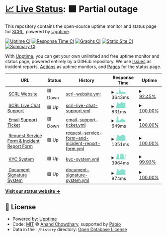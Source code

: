 # [📈 Live Status](https://status.scrl.io): <!--live status--> **🟧 Partial outage**

This repository contains the open-source uptime monitor and status page for [SCRL](scrl.io), powered by [Upptime](https://github.com/upptime/upptime).

[![Uptime CI](https://github.com/SECURI-Cybersecurity-Audit-KYC/status/workflows/Uptime%20CI/badge.svg)](https://github.com/SECURI-Cybersecurity-Audit-KYC/status/actions?query=workflow%3A%22Uptime+CI%22)
[![Response Time CI](https://github.com/SECURI-Cybersecurity-Audit-KYC/status/workflows/Response%20Time%20CI/badge.svg)](https://github.com/SECURI-Cybersecurity-Audit-KYC/status/actions?query=workflow%3A%22Response+Time+CI%22)
[![Graphs CI](https://github.com/SECURI-Cybersecurity-Audit-KYC/status/workflows/Graphs%20CI/badge.svg)](https://github.com/SECURI-Cybersecurity-Audit-KYC/status/actions?query=workflow%3A%22Graphs+CI%22)
[![Static Site CI](https://github.com/SECURI-Cybersecurity-Audit-KYC/status/workflows/Static%20Site%20CI/badge.svg)](https://github.com/SECURI-Cybersecurity-Audit-KYC/status/actions?query=workflow%3A%22Static+Site+CI%22)
[![Summary CI](https://github.com/SECURI-Cybersecurity-Audit-KYC/status/workflows/Summary%20CI/badge.svg)](https://github.com/SECURI-Cybersecurity-Audit-KYC/status/actions?query=workflow%3A%22Summary+CI%22)

With [Upptime](https://upptime.js.org), you can get your own unlimited and free uptime monitor and status page, powered entirely by a GitHub repository. We use [Issues](https://github.com/SECURI-Cybersecurity-Audit-KYC/status/issues) as incident reports, [Actions](https://github.com/SECURI-Cybersecurity-Audit-KYC/status/actions) as uptime monitors, and [Pages](https://status.scrl.io) for the status page.

<!--start: status pages-->
<!-- This summary is generated by Upptime (https://github.com/upptime/upptime) -->
<!-- Do not edit this manually, your changes will be overwritten -->
<!-- prettier-ignore -->
| URL | Status | History | Response Time | Uptime |
| --- | ------ | ------- | ------------- | ------ |
| <img alt="" src="https://icons.duckduckgo.com/ip3/scrl.io.ico" height="13"> [SCRL Website](https://scrl.io) | 🟥 Down | [scrl-website.yml](https://github.com/SECURI-Cybersecurity-Audit-KYC/status/commits/HEAD/history/scrl-website.yml) | <details><summary><img alt="Response time graph" src="./graphs/scrl-website/response-time-week.png" height="20"> 3643ms</summary><br><a href="https://status.scrl.io/history/scrl-website"><img alt="Response time 3160" src="https://img.shields.io/endpoint?url=https%3A%2F%2Fraw.githubusercontent.com%2FSECURI-Cybersecurity-Audit-KYC%2Fstatus%2FHEAD%2Fapi%2Fscrl-website%2Fresponse-time.json"></a><br><a href="https://status.scrl.io/history/scrl-website"><img alt="24-hour response time 1700" src="https://img.shields.io/endpoint?url=https%3A%2F%2Fraw.githubusercontent.com%2FSECURI-Cybersecurity-Audit-KYC%2Fstatus%2FHEAD%2Fapi%2Fscrl-website%2Fresponse-time-day.json"></a><br><a href="https://status.scrl.io/history/scrl-website"><img alt="7-day response time 3643" src="https://img.shields.io/endpoint?url=https%3A%2F%2Fraw.githubusercontent.com%2FSECURI-Cybersecurity-Audit-KYC%2Fstatus%2FHEAD%2Fapi%2Fscrl-website%2Fresponse-time-week.json"></a><br><a href="https://status.scrl.io/history/scrl-website"><img alt="30-day response time 3245" src="https://img.shields.io/endpoint?url=https%3A%2F%2Fraw.githubusercontent.com%2FSECURI-Cybersecurity-Audit-KYC%2Fstatus%2FHEAD%2Fapi%2Fscrl-website%2Fresponse-time-month.json"></a><br><a href="https://status.scrl.io/history/scrl-website"><img alt="1-year response time 3160" src="https://img.shields.io/endpoint?url=https%3A%2F%2Fraw.githubusercontent.com%2FSECURI-Cybersecurity-Audit-KYC%2Fstatus%2FHEAD%2Fapi%2Fscrl-website%2Fresponse-time-year.json"></a></details> | <details><summary><a href="https://status.scrl.io/history/scrl-website">92.45%</a></summary><a href="https://status.scrl.io/history/scrl-website"><img alt="All-time uptime 97.72%" src="https://img.shields.io/endpoint?url=https%3A%2F%2Fraw.githubusercontent.com%2FSECURI-Cybersecurity-Audit-KYC%2Fstatus%2FHEAD%2Fapi%2Fscrl-website%2Fuptime.json"></a><br><a href="https://status.scrl.io/history/scrl-website"><img alt="24-hour uptime 99.99%" src="https://img.shields.io/endpoint?url=https%3A%2F%2Fraw.githubusercontent.com%2FSECURI-Cybersecurity-Audit-KYC%2Fstatus%2FHEAD%2Fapi%2Fscrl-website%2Fuptime-day.json"></a><br><a href="https://status.scrl.io/history/scrl-website"><img alt="7-day uptime 92.45%" src="https://img.shields.io/endpoint?url=https%3A%2F%2Fraw.githubusercontent.com%2FSECURI-Cybersecurity-Audit-KYC%2Fstatus%2FHEAD%2Fapi%2Fscrl-website%2Fuptime-week.json"></a><br><a href="https://status.scrl.io/history/scrl-website"><img alt="30-day uptime 96.31%" src="https://img.shields.io/endpoint?url=https%3A%2F%2Fraw.githubusercontent.com%2FSECURI-Cybersecurity-Audit-KYC%2Fstatus%2FHEAD%2Fapi%2Fscrl-website%2Fuptime-month.json"></a><br><a href="https://status.scrl.io/history/scrl-website"><img alt="1-year uptime 97.72%" src="https://img.shields.io/endpoint?url=https%3A%2F%2Fraw.githubusercontent.com%2FSECURI-Cybersecurity-Audit-KYC%2Fstatus%2FHEAD%2Fapi%2Fscrl-website%2Fuptime-year.json"></a></details>
| <img alt="" src="https://icons.duckduckgo.com/ip3/chat.scrl.io.ico" height="13"> [SCRL Live Chat Support](https://chat.scrl.io) | 🟩 Up | [scrl-live-chat-support.yml](https://github.com/SECURI-Cybersecurity-Audit-KYC/status/commits/HEAD/history/scrl-live-chat-support.yml) | <details><summary><img alt="Response time graph" src="./graphs/scrl-live-chat-support/response-time-week.png" height="20"> 831ms</summary><br><a href="https://status.scrl.io/history/scrl-live-chat-support"><img alt="Response time 832" src="https://img.shields.io/endpoint?url=https%3A%2F%2Fraw.githubusercontent.com%2FSECURI-Cybersecurity-Audit-KYC%2Fstatus%2FHEAD%2Fapi%2Fscrl-live-chat-support%2Fresponse-time.json"></a><br><a href="https://status.scrl.io/history/scrl-live-chat-support"><img alt="24-hour response time 826" src="https://img.shields.io/endpoint?url=https%3A%2F%2Fraw.githubusercontent.com%2FSECURI-Cybersecurity-Audit-KYC%2Fstatus%2FHEAD%2Fapi%2Fscrl-live-chat-support%2Fresponse-time-day.json"></a><br><a href="https://status.scrl.io/history/scrl-live-chat-support"><img alt="7-day response time 831" src="https://img.shields.io/endpoint?url=https%3A%2F%2Fraw.githubusercontent.com%2FSECURI-Cybersecurity-Audit-KYC%2Fstatus%2FHEAD%2Fapi%2Fscrl-live-chat-support%2Fresponse-time-week.json"></a><br><a href="https://status.scrl.io/history/scrl-live-chat-support"><img alt="30-day response time 811" src="https://img.shields.io/endpoint?url=https%3A%2F%2Fraw.githubusercontent.com%2FSECURI-Cybersecurity-Audit-KYC%2Fstatus%2FHEAD%2Fapi%2Fscrl-live-chat-support%2Fresponse-time-month.json"></a><br><a href="https://status.scrl.io/history/scrl-live-chat-support"><img alt="1-year response time 832" src="https://img.shields.io/endpoint?url=https%3A%2F%2Fraw.githubusercontent.com%2FSECURI-Cybersecurity-Audit-KYC%2Fstatus%2FHEAD%2Fapi%2Fscrl-live-chat-support%2Fresponse-time-year.json"></a></details> | <details><summary><a href="https://status.scrl.io/history/scrl-live-chat-support">100.00%</a></summary><a href="https://status.scrl.io/history/scrl-live-chat-support"><img alt="All-time uptime 99.46%" src="https://img.shields.io/endpoint?url=https%3A%2F%2Fraw.githubusercontent.com%2FSECURI-Cybersecurity-Audit-KYC%2Fstatus%2FHEAD%2Fapi%2Fscrl-live-chat-support%2Fuptime.json"></a><br><a href="https://status.scrl.io/history/scrl-live-chat-support"><img alt="24-hour uptime 100.00%" src="https://img.shields.io/endpoint?url=https%3A%2F%2Fraw.githubusercontent.com%2FSECURI-Cybersecurity-Audit-KYC%2Fstatus%2FHEAD%2Fapi%2Fscrl-live-chat-support%2Fuptime-day.json"></a><br><a href="https://status.scrl.io/history/scrl-live-chat-support"><img alt="7-day uptime 100.00%" src="https://img.shields.io/endpoint?url=https%3A%2F%2Fraw.githubusercontent.com%2FSECURI-Cybersecurity-Audit-KYC%2Fstatus%2FHEAD%2Fapi%2Fscrl-live-chat-support%2Fuptime-week.json"></a><br><a href="https://status.scrl.io/history/scrl-live-chat-support"><img alt="30-day uptime 99.59%" src="https://img.shields.io/endpoint?url=https%3A%2F%2Fraw.githubusercontent.com%2FSECURI-Cybersecurity-Audit-KYC%2Fstatus%2FHEAD%2Fapi%2Fscrl-live-chat-support%2Fuptime-month.json"></a><br><a href="https://status.scrl.io/history/scrl-live-chat-support"><img alt="1-year uptime 99.46%" src="https://img.shields.io/endpoint?url=https%3A%2F%2Fraw.githubusercontent.com%2FSECURI-Cybersecurity-Audit-KYC%2Fstatus%2FHEAD%2Fapi%2Fscrl-live-chat-support%2Fuptime-year.json"></a></details>
| <img alt="" src="https://icons.duckduckgo.com/ip3/support.scrl.io.ico" height="13"> [Email Support Ticket](https://support.scrl.io) | 🟥 Down | [email-support-ticket.yml](https://github.com/SECURI-Cybersecurity-Audit-KYC/status/commits/HEAD/history/email-support-ticket.yml) | <details><summary><img alt="Response time graph" src="./graphs/email-support-ticket/response-time-week.png" height="20"> 649ms</summary><br><a href="https://status.scrl.io/history/email-support-ticket"><img alt="Response time 587" src="https://img.shields.io/endpoint?url=https%3A%2F%2Fraw.githubusercontent.com%2FSECURI-Cybersecurity-Audit-KYC%2Fstatus%2FHEAD%2Fapi%2Femail-support-ticket%2Fresponse-time.json"></a><br><a href="https://status.scrl.io/history/email-support-ticket"><img alt="24-hour response time 252" src="https://img.shields.io/endpoint?url=https%3A%2F%2Fraw.githubusercontent.com%2FSECURI-Cybersecurity-Audit-KYC%2Fstatus%2FHEAD%2Fapi%2Femail-support-ticket%2Fresponse-time-day.json"></a><br><a href="https://status.scrl.io/history/email-support-ticket"><img alt="7-day response time 649" src="https://img.shields.io/endpoint?url=https%3A%2F%2Fraw.githubusercontent.com%2FSECURI-Cybersecurity-Audit-KYC%2Fstatus%2FHEAD%2Fapi%2Femail-support-ticket%2Fresponse-time-week.json"></a><br><a href="https://status.scrl.io/history/email-support-ticket"><img alt="30-day response time 592" src="https://img.shields.io/endpoint?url=https%3A%2F%2Fraw.githubusercontent.com%2FSECURI-Cybersecurity-Audit-KYC%2Fstatus%2FHEAD%2Fapi%2Femail-support-ticket%2Fresponse-time-month.json"></a><br><a href="https://status.scrl.io/history/email-support-ticket"><img alt="1-year response time 587" src="https://img.shields.io/endpoint?url=https%3A%2F%2Fraw.githubusercontent.com%2FSECURI-Cybersecurity-Audit-KYC%2Fstatus%2FHEAD%2Fapi%2Femail-support-ticket%2Fresponse-time-year.json"></a></details> | <details><summary><a href="https://status.scrl.io/history/email-support-ticket">100.00%</a></summary><a href="https://status.scrl.io/history/email-support-ticket"><img alt="All-time uptime 99.95%" src="https://img.shields.io/endpoint?url=https%3A%2F%2Fraw.githubusercontent.com%2FSECURI-Cybersecurity-Audit-KYC%2Fstatus%2FHEAD%2Fapi%2Femail-support-ticket%2Fuptime.json"></a><br><a href="https://status.scrl.io/history/email-support-ticket"><img alt="24-hour uptime 99.99%" src="https://img.shields.io/endpoint?url=https%3A%2F%2Fraw.githubusercontent.com%2FSECURI-Cybersecurity-Audit-KYC%2Fstatus%2FHEAD%2Fapi%2Femail-support-ticket%2Fuptime-day.json"></a><br><a href="https://status.scrl.io/history/email-support-ticket"><img alt="7-day uptime 100.00%" src="https://img.shields.io/endpoint?url=https%3A%2F%2Fraw.githubusercontent.com%2FSECURI-Cybersecurity-Audit-KYC%2Fstatus%2FHEAD%2Fapi%2Femail-support-ticket%2Fuptime-week.json"></a><br><a href="https://status.scrl.io/history/email-support-ticket"><img alt="30-day uptime 99.95%" src="https://img.shields.io/endpoint?url=https%3A%2F%2Fraw.githubusercontent.com%2FSECURI-Cybersecurity-Audit-KYC%2Fstatus%2FHEAD%2Fapi%2Femail-support-ticket%2Fuptime-month.json"></a><br><a href="https://status.scrl.io/history/email-support-ticket"><img alt="1-year uptime 99.95%" src="https://img.shields.io/endpoint?url=https%3A%2F%2Fraw.githubusercontent.com%2FSECURI-Cybersecurity-Audit-KYC%2Fstatus%2FHEAD%2Fapi%2Femail-support-ticket%2Fuptime-year.json"></a></details>
| <img alt="" src="https://icons.duckduckgo.com/ip3/survey.scrl.io.ico" height="13"> [Request Service Form & Incident Report Form](https://survey.scrl.io) | 🟩 Up | [request-service-form-and-incident-report-form.yml](https://github.com/SECURI-Cybersecurity-Audit-KYC/status/commits/HEAD/history/request-service-form-and-incident-report-form.yml) | <details><summary><img alt="Response time graph" src="./graphs/request-service-form-and-incident-report-form/response-time-week.png" height="20"> 1351ms</summary><br><a href="https://status.scrl.io/history/request-service-form-and-incident-report-form"><img alt="Response time 1331" src="https://img.shields.io/endpoint?url=https%3A%2F%2Fraw.githubusercontent.com%2FSECURI-Cybersecurity-Audit-KYC%2Fstatus%2FHEAD%2Fapi%2Frequest-service-form-and-incident-report-form%2Fresponse-time.json"></a><br><a href="https://status.scrl.io/history/request-service-form-and-incident-report-form"><img alt="24-hour response time 1248" src="https://img.shields.io/endpoint?url=https%3A%2F%2Fraw.githubusercontent.com%2FSECURI-Cybersecurity-Audit-KYC%2Fstatus%2FHEAD%2Fapi%2Frequest-service-form-and-incident-report-form%2Fresponse-time-day.json"></a><br><a href="https://status.scrl.io/history/request-service-form-and-incident-report-form"><img alt="7-day response time 1351" src="https://img.shields.io/endpoint?url=https%3A%2F%2Fraw.githubusercontent.com%2FSECURI-Cybersecurity-Audit-KYC%2Fstatus%2FHEAD%2Fapi%2Frequest-service-form-and-incident-report-form%2Fresponse-time-week.json"></a><br><a href="https://status.scrl.io/history/request-service-form-and-incident-report-form"><img alt="30-day response time 1300" src="https://img.shields.io/endpoint?url=https%3A%2F%2Fraw.githubusercontent.com%2FSECURI-Cybersecurity-Audit-KYC%2Fstatus%2FHEAD%2Fapi%2Frequest-service-form-and-incident-report-form%2Fresponse-time-month.json"></a><br><a href="https://status.scrl.io/history/request-service-form-and-incident-report-form"><img alt="1-year response time 1331" src="https://img.shields.io/endpoint?url=https%3A%2F%2Fraw.githubusercontent.com%2FSECURI-Cybersecurity-Audit-KYC%2Fstatus%2FHEAD%2Fapi%2Frequest-service-form-and-incident-report-form%2Fresponse-time-year.json"></a></details> | <details><summary><a href="https://status.scrl.io/history/request-service-form-and-incident-report-form">100.00%</a></summary><a href="https://status.scrl.io/history/request-service-form-and-incident-report-form"><img alt="All-time uptime 99.46%" src="https://img.shields.io/endpoint?url=https%3A%2F%2Fraw.githubusercontent.com%2FSECURI-Cybersecurity-Audit-KYC%2Fstatus%2FHEAD%2Fapi%2Frequest-service-form-and-incident-report-form%2Fuptime.json"></a><br><a href="https://status.scrl.io/history/request-service-form-and-incident-report-form"><img alt="24-hour uptime 100.00%" src="https://img.shields.io/endpoint?url=https%3A%2F%2Fraw.githubusercontent.com%2FSECURI-Cybersecurity-Audit-KYC%2Fstatus%2FHEAD%2Fapi%2Frequest-service-form-and-incident-report-form%2Fuptime-day.json"></a><br><a href="https://status.scrl.io/history/request-service-form-and-incident-report-form"><img alt="7-day uptime 100.00%" src="https://img.shields.io/endpoint?url=https%3A%2F%2Fraw.githubusercontent.com%2FSECURI-Cybersecurity-Audit-KYC%2Fstatus%2FHEAD%2Fapi%2Frequest-service-form-and-incident-report-form%2Fuptime-week.json"></a><br><a href="https://status.scrl.io/history/request-service-form-and-incident-report-form"><img alt="30-day uptime 99.59%" src="https://img.shields.io/endpoint?url=https%3A%2F%2Fraw.githubusercontent.com%2FSECURI-Cybersecurity-Audit-KYC%2Fstatus%2FHEAD%2Fapi%2Frequest-service-form-and-incident-report-form%2Fuptime-month.json"></a><br><a href="https://status.scrl.io/history/request-service-form-and-incident-report-form"><img alt="1-year uptime 99.46%" src="https://img.shields.io/endpoint?url=https%3A%2F%2Fraw.githubusercontent.com%2FSECURI-Cybersecurity-Audit-KYC%2Fstatus%2FHEAD%2Fapi%2Frequest-service-form-and-incident-report-form%2Fuptime-year.json"></a></details>
| <img alt="" src="https://icons.duckduckgo.com/ip3/kyc.scrl.io.ico" height="13"> [KYC System](https://kyc.scrl.io) | 🟩 Up | [kyc-system.yml](https://github.com/SECURI-Cybersecurity-Audit-KYC/status/commits/HEAD/history/kyc-system.yml) | <details><summary><img alt="Response time graph" src="./graphs/kyc-system/response-time-week.png" height="20"> 3964ms</summary><br><a href="https://status.scrl.io/history/kyc-system"><img alt="Response time 4161" src="https://img.shields.io/endpoint?url=https%3A%2F%2Fraw.githubusercontent.com%2FSECURI-Cybersecurity-Audit-KYC%2Fstatus%2FHEAD%2Fapi%2Fkyc-system%2Fresponse-time.json"></a><br><a href="https://status.scrl.io/history/kyc-system"><img alt="24-hour response time 5175" src="https://img.shields.io/endpoint?url=https%3A%2F%2Fraw.githubusercontent.com%2FSECURI-Cybersecurity-Audit-KYC%2Fstatus%2FHEAD%2Fapi%2Fkyc-system%2Fresponse-time-day.json"></a><br><a href="https://status.scrl.io/history/kyc-system"><img alt="7-day response time 3964" src="https://img.shields.io/endpoint?url=https%3A%2F%2Fraw.githubusercontent.com%2FSECURI-Cybersecurity-Audit-KYC%2Fstatus%2FHEAD%2Fapi%2Fkyc-system%2Fresponse-time-week.json"></a><br><a href="https://status.scrl.io/history/kyc-system"><img alt="30-day response time 4028" src="https://img.shields.io/endpoint?url=https%3A%2F%2Fraw.githubusercontent.com%2FSECURI-Cybersecurity-Audit-KYC%2Fstatus%2FHEAD%2Fapi%2Fkyc-system%2Fresponse-time-month.json"></a><br><a href="https://status.scrl.io/history/kyc-system"><img alt="1-year response time 4161" src="https://img.shields.io/endpoint?url=https%3A%2F%2Fraw.githubusercontent.com%2FSECURI-Cybersecurity-Audit-KYC%2Fstatus%2FHEAD%2Fapi%2Fkyc-system%2Fresponse-time-year.json"></a></details> | <details><summary><a href="https://status.scrl.io/history/kyc-system">99.93%</a></summary><a href="https://status.scrl.io/history/kyc-system"><img alt="All-time uptime 99.99%" src="https://img.shields.io/endpoint?url=https%3A%2F%2Fraw.githubusercontent.com%2FSECURI-Cybersecurity-Audit-KYC%2Fstatus%2FHEAD%2Fapi%2Fkyc-system%2Fuptime.json"></a><br><a href="https://status.scrl.io/history/kyc-system"><img alt="24-hour uptime 100.00%" src="https://img.shields.io/endpoint?url=https%3A%2F%2Fraw.githubusercontent.com%2FSECURI-Cybersecurity-Audit-KYC%2Fstatus%2FHEAD%2Fapi%2Fkyc-system%2Fuptime-day.json"></a><br><a href="https://status.scrl.io/history/kyc-system"><img alt="7-day uptime 99.93%" src="https://img.shields.io/endpoint?url=https%3A%2F%2Fraw.githubusercontent.com%2FSECURI-Cybersecurity-Audit-KYC%2Fstatus%2FHEAD%2Fapi%2Fkyc-system%2Fuptime-week.json"></a><br><a href="https://status.scrl.io/history/kyc-system"><img alt="30-day uptime 99.98%" src="https://img.shields.io/endpoint?url=https%3A%2F%2Fraw.githubusercontent.com%2FSECURI-Cybersecurity-Audit-KYC%2Fstatus%2FHEAD%2Fapi%2Fkyc-system%2Fuptime-month.json"></a><br><a href="https://status.scrl.io/history/kyc-system"><img alt="1-year uptime 99.99%" src="https://img.shields.io/endpoint?url=https%3A%2F%2Fraw.githubusercontent.com%2FSECURI-Cybersecurity-Audit-KYC%2Fstatus%2FHEAD%2Fapi%2Fkyc-system%2Fuptime-year.json"></a></details>
| <img alt="" src="https://icons.duckduckgo.com/ip3/signdoc.scrl.io.ico" height="13"> [Document Signature System](https://signdoc.scrl.io) | 🟩 Up | [document-signature-system.yml](https://github.com/SECURI-Cybersecurity-Audit-KYC/status/commits/HEAD/history/document-signature-system.yml) | <details><summary><img alt="Response time graph" src="./graphs/document-signature-system/response-time-week.png" height="20"> 974ms</summary><br><a href="https://status.scrl.io/history/document-signature-system"><img alt="Response time 1017" src="https://img.shields.io/endpoint?url=https%3A%2F%2Fraw.githubusercontent.com%2FSECURI-Cybersecurity-Audit-KYC%2Fstatus%2FHEAD%2Fapi%2Fdocument-signature-system%2Fresponse-time.json"></a><br><a href="https://status.scrl.io/history/document-signature-system"><img alt="24-hour response time 860" src="https://img.shields.io/endpoint?url=https%3A%2F%2Fraw.githubusercontent.com%2FSECURI-Cybersecurity-Audit-KYC%2Fstatus%2FHEAD%2Fapi%2Fdocument-signature-system%2Fresponse-time-day.json"></a><br><a href="https://status.scrl.io/history/document-signature-system"><img alt="7-day response time 974" src="https://img.shields.io/endpoint?url=https%3A%2F%2Fraw.githubusercontent.com%2FSECURI-Cybersecurity-Audit-KYC%2Fstatus%2FHEAD%2Fapi%2Fdocument-signature-system%2Fresponse-time-week.json"></a><br><a href="https://status.scrl.io/history/document-signature-system"><img alt="30-day response time 1010" src="https://img.shields.io/endpoint?url=https%3A%2F%2Fraw.githubusercontent.com%2FSECURI-Cybersecurity-Audit-KYC%2Fstatus%2FHEAD%2Fapi%2Fdocument-signature-system%2Fresponse-time-month.json"></a><br><a href="https://status.scrl.io/history/document-signature-system"><img alt="1-year response time 1017" src="https://img.shields.io/endpoint?url=https%3A%2F%2Fraw.githubusercontent.com%2FSECURI-Cybersecurity-Audit-KYC%2Fstatus%2FHEAD%2Fapi%2Fdocument-signature-system%2Fresponse-time-year.json"></a></details> | <details><summary><a href="https://status.scrl.io/history/document-signature-system">100.00%</a></summary><a href="https://status.scrl.io/history/document-signature-system"><img alt="All-time uptime 99.45%" src="https://img.shields.io/endpoint?url=https%3A%2F%2Fraw.githubusercontent.com%2FSECURI-Cybersecurity-Audit-KYC%2Fstatus%2FHEAD%2Fapi%2Fdocument-signature-system%2Fuptime.json"></a><br><a href="https://status.scrl.io/history/document-signature-system"><img alt="24-hour uptime 100.00%" src="https://img.shields.io/endpoint?url=https%3A%2F%2Fraw.githubusercontent.com%2FSECURI-Cybersecurity-Audit-KYC%2Fstatus%2FHEAD%2Fapi%2Fdocument-signature-system%2Fuptime-day.json"></a><br><a href="https://status.scrl.io/history/document-signature-system"><img alt="7-day uptime 100.00%" src="https://img.shields.io/endpoint?url=https%3A%2F%2Fraw.githubusercontent.com%2FSECURI-Cybersecurity-Audit-KYC%2Fstatus%2FHEAD%2Fapi%2Fdocument-signature-system%2Fuptime-week.json"></a><br><a href="https://status.scrl.io/history/document-signature-system"><img alt="30-day uptime 99.60%" src="https://img.shields.io/endpoint?url=https%3A%2F%2Fraw.githubusercontent.com%2FSECURI-Cybersecurity-Audit-KYC%2Fstatus%2FHEAD%2Fapi%2Fdocument-signature-system%2Fuptime-month.json"></a><br><a href="https://status.scrl.io/history/document-signature-system"><img alt="1-year uptime 99.45%" src="https://img.shields.io/endpoint?url=https%3A%2F%2Fraw.githubusercontent.com%2FSECURI-Cybersecurity-Audit-KYC%2Fstatus%2FHEAD%2Fapi%2Fdocument-signature-system%2Fuptime-year.json"></a></details>

<!--end: status pages-->

[**Visit our status website →**](https://status.scrl.io)

## 📄 License

- Powered by: [Upptime](https://github.com/upptime/upptime)
- Code: [MIT](./LICENSE) © [Anand Chowdhary](https://anandchowdhary.com), supported by [Pabio](https://pabio.com)
- Data in the `./history` directory: [Open Database License](https://opendatacommons.org/licenses/odbl/1-0/)

